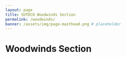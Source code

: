 ```yaml
---
layout: page
title: SUTDCO Woodwinds Section
permalink: /woodwinds/
banner: /assets/img/page-masthead.png # placeholder
---
```


<!-- placeholder title -->

# Woodwinds Section
